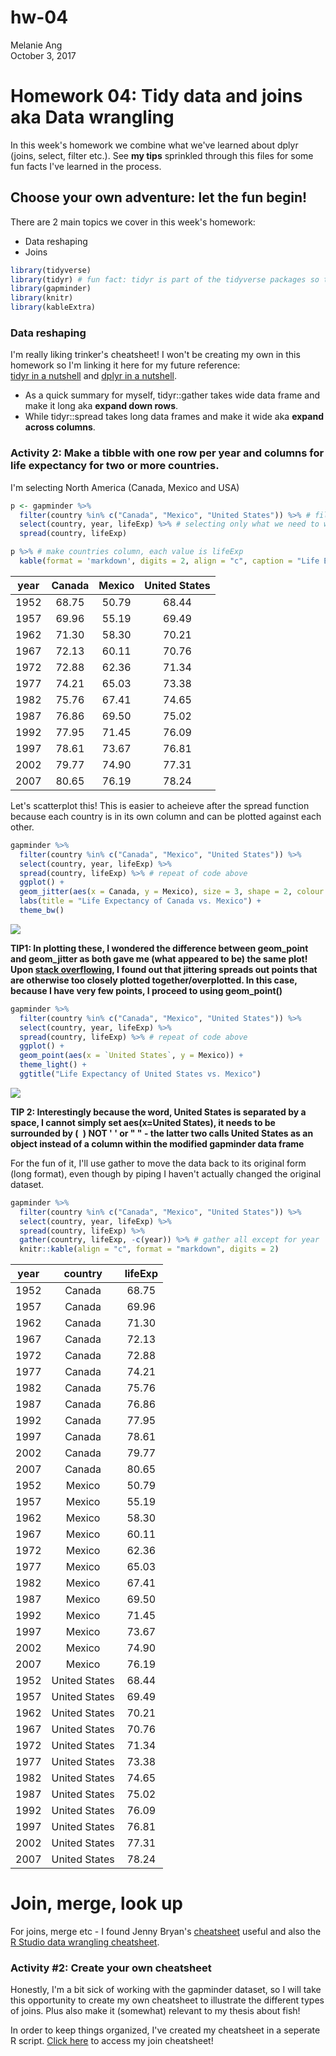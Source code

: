 # hw-04
Melanie Ang  
October 3, 2017  

# Homework 04: Tidy data and joins aka Data wrangling
In this week's homework we combine what we've learned about dplyr (joins, select, filter etc.). See **my tips** sprinkled through this files for some fun facts I've learned in the process.


## Choose your own adventure: let the fun begin!

There are 2 main topics we cover in this week's homework:
* Data reshaping
* Joins



```r
library(tidyverse)
library(tidyr) # fun fact: tidyr is part of the tidyverse packages so this step is completely unneccessary!
library(gapminder)
library(knitr)
library(kableExtra)
```

### Data reshaping

I'm really liking trinker's cheatsheet! I won't be creating my own in this homework so I'm linking it here for my future reference:   
[tidyr in a nutshell](https://github.com/trinker/tidyr_in_a_nutshell) and [dplyr in a nutshell](https://github.com/trinker/dplyr_in_a_nutshell).

* As a quick summary for myself, tidyr::gather takes wide data frame and make it long aka **expand down rows**.   
* While tidyr::spread takes long data frames and make it wide aka **expand across columns**.

### Activity 2: Make a tibble with one row per year and columns for life expectancy for two or more countries.

I'm selecting North America (Canada, Mexico and USA)

```r
p <- gapminder %>%
  filter(country %in% c("Canada", "Mexico", "United States")) %>% # filter countries
  select(country, year, lifeExp) %>% # selecting only what we need to work with
  spread(country, lifeExp)

p %>% # make countries column, each value is lifeExp
  kable(format = 'markdown', digits = 2, align = "c", caption = "Life Expectancy in North America by Country")
```



| year | Canada | Mexico | United States |
|:----:|:------:|:------:|:-------------:|
| 1952 | 68.75  | 50.79  |     68.44     |
| 1957 | 69.96  | 55.19  |     69.49     |
| 1962 | 71.30  | 58.30  |     70.21     |
| 1967 | 72.13  | 60.11  |     70.76     |
| 1972 | 72.88  | 62.36  |     71.34     |
| 1977 | 74.21  | 65.03  |     73.38     |
| 1982 | 75.76  | 67.41  |     74.65     |
| 1987 | 76.86  | 69.50  |     75.02     |
| 1992 | 77.95  | 71.45  |     76.09     |
| 1997 | 78.61  | 73.67  |     76.81     |
| 2002 | 79.77  | 74.90  |     77.31     |
| 2007 | 80.65  | 76.19  |     78.24     |

Let's scatterplot this!
This is easier to acheieve after the spread function because each country is in its own column and can be plotted against each other.  


```r
gapminder %>%
  filter(country %in% c("Canada", "Mexico", "United States")) %>% 
  select(country, year, lifeExp) %>% 
  spread(country, lifeExp) %>% # repeat of code above
  ggplot() +
  geom_jitter(aes(x = Canada, y = Mexico), size = 3, shape = 2, colour = "purple") +
  labs(title = "Life Expectancy of Canada vs. Mexico") +
  theme_bw() 
```

![](homework-04_files/figure-html/unnamed-chunk-3-1.png)<!-- -->

**TIP1: In plotting these, I wondered the difference between geom_point and geom_jitter as both gave me (what appeared to be) the same plot! Upon [stack overflowing](https://stackoverflow.com/questions/39255781/what-is-difference-between-geom-point-and-geom-jitter-in-simple-language-in-r), I found out that jittering spreads out points that are otherwise too closely plotted together/overplotted. In this case, because I have very few points, I proceed to using geom_point()**


```r
gapminder %>%
  filter(country %in% c("Canada", "Mexico", "United States")) %>% 
  select(country, year, lifeExp) %>% 
  spread(country, lifeExp) %>% # repeat of code above
  ggplot() +
  geom_point(aes(x = `United States`, y = Mexico)) +
  theme_light() +
  ggtitle("Life Expectancy of United States vs. Mexico") 
```

![](homework-04_files/figure-html/unnamed-chunk-4-1.png)<!-- -->

**TIP 2: Interestingly because the word, United States is separated by a space, I cannot simply set aes(x=United States), it needs to be surrounded by (` `) NOT ' ' or " " - the latter two calls United States as an object instead of a column within the modified gapminder data frame**

For the fun of it, I'll use gather to move the data back to its original form (long format), even though by piping I haven't actually changed the original dataset.

```r
gapminder %>%
  filter(country %in% c("Canada", "Mexico", "United States")) %>% 
  select(country, year, lifeExp) %>% 
  spread(country, lifeExp) %>%
  gather(country, lifeExp, -c(year)) %>% # gather all except for year
  knitr::kable(align = "c", format = "markdown", digits = 2) 
```



| year |    country    | lifeExp |
|:----:|:-------------:|:-------:|
| 1952 |    Canada     |  68.75  |
| 1957 |    Canada     |  69.96  |
| 1962 |    Canada     |  71.30  |
| 1967 |    Canada     |  72.13  |
| 1972 |    Canada     |  72.88  |
| 1977 |    Canada     |  74.21  |
| 1982 |    Canada     |  75.76  |
| 1987 |    Canada     |  76.86  |
| 1992 |    Canada     |  77.95  |
| 1997 |    Canada     |  78.61  |
| 2002 |    Canada     |  79.77  |
| 2007 |    Canada     |  80.65  |
| 1952 |    Mexico     |  50.79  |
| 1957 |    Mexico     |  55.19  |
| 1962 |    Mexico     |  58.30  |
| 1967 |    Mexico     |  60.11  |
| 1972 |    Mexico     |  62.36  |
| 1977 |    Mexico     |  65.03  |
| 1982 |    Mexico     |  67.41  |
| 1987 |    Mexico     |  69.50  |
| 1992 |    Mexico     |  71.45  |
| 1997 |    Mexico     |  73.67  |
| 2002 |    Mexico     |  74.90  |
| 2007 |    Mexico     |  76.19  |
| 1952 | United States |  68.44  |
| 1957 | United States |  69.49  |
| 1962 | United States |  70.21  |
| 1967 | United States |  70.76  |
| 1972 | United States |  71.34  |
| 1977 | United States |  73.38  |
| 1982 | United States |  74.65  |
| 1987 | United States |  75.02  |
| 1992 | United States |  76.09  |
| 1997 | United States |  76.81  |
| 2002 | United States |  77.31  |
| 2007 | United States |  78.24  |

# Join, merge, look up

For joins, merge etc - I found Jenny Bryan's [cheatsheet](http://stat545.com/bit001_dplyr-cheatsheet.html) useful and also the [R Studio data wrangling cheatsheet](https://www.rstudio.com/wp-content/uploads/2015/02/data-wrangling-cheatsheet.pdf).

### Activity #2: Create your own cheatsheet
Honestly, I'm a bit sick of working with the gapminder dataset, so I will take this opportunity to create my own cheatsheet to illustrate the different types of joins. Plus also make it (somewhat) relevant to my thesis about fish!

In order to keep things organized, I've created my cheatsheet in a seperate R script. [Click here](https://github.com/angmelanie/STAT545-hw-Ang-Melanie/blob/master/hw-04/homework-04-join-cheatsheet.md) to access my join cheatsheet!

